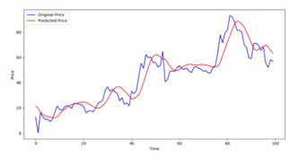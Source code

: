 ![Alt text](https://github.com/zenitsu0509/Time_Series_forcasting/blob/ab256c8f1473176e661ba949189a856f61cbf19c/IRFC_stock_prediction_model/Screenshot%202024-08-12%20200638.png)

